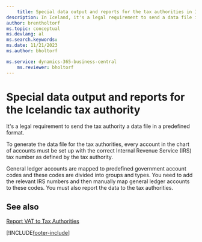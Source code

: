 ```yaml
---
    title: Special data output and reports for the tax authorities in Iceland
description: In Iceland, it's a legal requirement to send a data file in a specific format to the tax authorities.
author: brentholtorf
ms.topic: conceptual
ms.devlang: al
ms.search.keywords:
ms.date: 11/21/2023
ms.author: bholtorf

ms.service: dynamics-365-business-central
    ms.reviewer: bholtorf
---
```

# Special data output and reports for the Icelandic tax authority

It's a legal requirement to send the tax authority a data file in a predefined format.  

To generate the data file for the tax authorities, every account in the chart of accounts must be set up with the correct Internal Revenue Service (IRS) tax number as defined by the tax authority.  

General ledger accounts are mapped to predefined government account codes and these codes are divided into groups and types. You need to add the relevant IRS numbers and then manually map general ledger accounts to these codes. You must also report the data to the tax authorities.  

## See also
[Report VAT to Tax Authorities](../../finance-how-report-vat.md)


[!INCLUDE[footer-include](../../includes/footer-banner.md)]